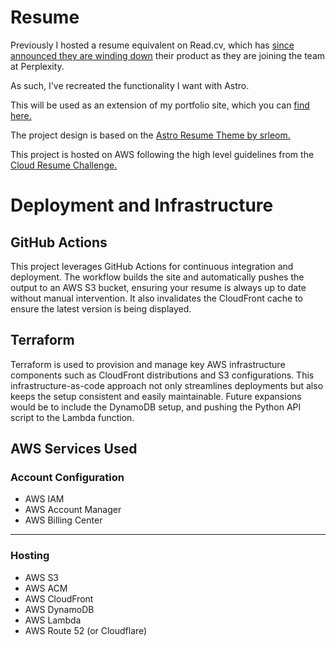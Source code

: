 # Resume

Previously I hosted a resume equivalent on Read.cv, which has [since announced they are winding down](https://read.cv/a-new-chapter) their product as they are joining the team at Perplexity.

As such, I've recreated the functionality I want with Astro.

This will be used as an extension of my portfolio site, which you can [find here.](https://xandersalathe.com)

The project design is based on the [Astro Resume Theme by srleom.](https://astro.build/themes/details/resume/)

This project is hosted on AWS following the high level guidelines from the [Cloud Resume Challenge.](https://cloudresumechallenge.dev/docs/the-challenge/aws/)

# Deployment and Infrastructure

## GitHub Actions

This project leverages GitHub Actions for continuous integration and deployment. The workflow builds the site and automatically pushes the output to an AWS S3 bucket, ensuring your resume is always up to date without manual intervention. It also invalidates the CloudFront cache to ensure the latest version is being displayed.

## Terraform

Terraform is used to provision and manage key AWS infrastructure components such as CloudFront distributions and S3 configurations. This infrastructure-as-code approach not only streamlines deployments but also keeps the setup consistent and easily maintainable. Future expansions would be to include the DynamoDB setup, and pushing the Python API script to the Lambda function. 

## AWS Services Used
### Account Configuration
- AWS IAM
- AWS Account Manager
- AWS Billing Center
---
### Hosting
- AWS S3
- AWS ACM
- AWS CloudFront
- AWS DynamoDB
- AWS Lambda
- AWS Route 52 (or Cloudflare)